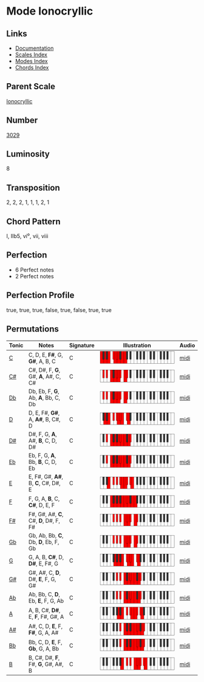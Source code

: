 # Mode Ionocryllic

## Links

- [Documentation](README.md)
- [Scales Index](Scales.md)
- [Modes Index](Modes.md)
- [Chords Index](Chords.md)

## Parent Scale

[Ionocryllic](ScaleIonocryllic.md)

## Number

[3029](https://ianring.com/musictheory/scales/3029)

## Luminosity

8

## Transposition

2, 2, 2, 1, 1, 1, 2, 1

## Chord Pattern

I, IIb5, vi⁰, vii, viii

## Perfection

- 6 Perfect notes
- 2 Perfect notes

## Perfection Profile

true, true, true, false, true, false, true, true

## Permutations

| Tonic | Notes | Signature | Illustration | Audio |
|-------|-------|-----------|--------------|-------|
| [C](ModeCNaturalIonocryllic.md) | C, D, E, **F#**, G, **G#**, A, B, C | C | ![CNaturalIonocryllic](ModeCNaturalIonocryllic.png) | [midi](https://github.com/edipermadi/music/blob/main/docs/ModeCNaturalIonocryllic.mid?raw=true) |
| [C#](ModeCSharpIonocryllic.md) | C#, D#, F, **G**, G#, **A**, A#, C, C# | C | ![CSharpIonocryllic](ModeCSharpIonocryllic.png) | [midi](https://github.com/edipermadi/music/blob/main/docs/ModeCSharpIonocryllic.mid?raw=true) |
| [Db](ModeDFlatIonocryllic.md) | Db, Eb, F, **G**, Ab, **A**, Bb, C, Db | C | ![DFlatIonocryllic](ModeDFlatIonocryllic.png) | [midi](https://github.com/edipermadi/music/blob/main/docs/ModeDFlatIonocryllic.mid?raw=true) |
| [D](ModeDNaturalIonocryllic.md) | D, E, F#, **G#**, A, **A#**, B, C#, D | C | ![DNaturalIonocryllic](ModeDNaturalIonocryllic.png) | [midi](https://github.com/edipermadi/music/blob/main/docs/ModeDNaturalIonocryllic.mid?raw=true) |
| [D#](ModeDSharpIonocryllic.md) | D#, F, G, **A**, A#, **B**, C, D, D# | C | ![DSharpIonocryllic](ModeDSharpIonocryllic.png) | [midi](https://github.com/edipermadi/music/blob/main/docs/ModeDSharpIonocryllic.mid?raw=true) |
| [Eb](ModeEFlatIonocryllic.md) | Eb, F, G, **A**, Bb, **B**, C, D, Eb | C | ![EFlatIonocryllic](ModeEFlatIonocryllic.png) | [midi](https://github.com/edipermadi/music/blob/main/docs/ModeEFlatIonocryllic.mid?raw=true) |
| [E](ModeENaturalIonocryllic.md) | E, F#, G#, **A#**, B, **C**, C#, D#, E | C | ![ENaturalIonocryllic](ModeENaturalIonocryllic.png) | [midi](https://github.com/edipermadi/music/blob/main/docs/ModeENaturalIonocryllic.mid?raw=true) |
| [F](ModeFNaturalIonocryllic.md) | F, G, A, **B**, C, **C#**, D, E, F | C | ![FNaturalIonocryllic](ModeFNaturalIonocryllic.png) | [midi](https://github.com/edipermadi/music/blob/main/docs/ModeFNaturalIonocryllic.mid?raw=true) |
| [F#](ModeFSharpIonocryllic.md) | F#, G#, A#, **C**, C#, **D**, D#, F, F# | C | ![FSharpIonocryllic](ModeFSharpIonocryllic.png) | [midi](https://github.com/edipermadi/music/blob/main/docs/ModeFSharpIonocryllic.mid?raw=true) |
| [Gb](ModeGFlatIonocryllic.md) | Gb, Ab, Bb, **C**, Db, **D**, Eb, F, Gb | C | ![GFlatIonocryllic](ModeGFlatIonocryllic.png) | [midi](https://github.com/edipermadi/music/blob/main/docs/ModeGFlatIonocryllic.mid?raw=true) |
| [G](ModeGNaturalIonocryllic.md) | G, A, B, **C#**, D, **D#**, E, F#, G | C | ![GNaturalIonocryllic](ModeGNaturalIonocryllic.png) | [midi](https://github.com/edipermadi/music/blob/main/docs/ModeGNaturalIonocryllic.mid?raw=true) |
| [G#](ModeGSharpIonocryllic.md) | G#, A#, C, **D**, D#, **E**, F, G, G# | C | ![GSharpIonocryllic](ModeGSharpIonocryllic.png) | [midi](https://github.com/edipermadi/music/blob/main/docs/ModeGSharpIonocryllic.mid?raw=true) |
| [Ab](ModeAFlatIonocryllic.md) | Ab, Bb, C, **D**, Eb, **E**, F, G, Ab | C | ![AFlatIonocryllic](ModeAFlatIonocryllic.png) | [midi](https://github.com/edipermadi/music/blob/main/docs/ModeAFlatIonocryllic.mid?raw=true) |
| [A](ModeANaturalIonocryllic.md) | A, B, C#, **D#**, E, **F**, F#, G#, A | C | ![ANaturalIonocryllic](ModeANaturalIonocryllic.png) | [midi](https://github.com/edipermadi/music/blob/main/docs/ModeANaturalIonocryllic.mid?raw=true) |
| [A#](ModeASharpIonocryllic.md) | A#, C, D, **E**, F, **F#**, G, A, A# | C | ![ASharpIonocryllic](ModeASharpIonocryllic.png) | [midi](https://github.com/edipermadi/music/blob/main/docs/ModeASharpIonocryllic.mid?raw=true) |
| [Bb](ModeBFlatIonocryllic.md) | Bb, C, D, **E**, F, **Gb**, G, A, Bb | C | ![BFlatIonocryllic](ModeBFlatIonocryllic.png) | [midi](https://github.com/edipermadi/music/blob/main/docs/ModeBFlatIonocryllic.mid?raw=true) |
| [B](ModeBNaturalIonocryllic.md) | B, C#, D#, **F**, F#, **G**, G#, A#, B | C | ![BNaturalIonocryllic](ModeBNaturalIonocryllic.png) | [midi](https://github.com/edipermadi/music/blob/main/docs/ModeBNaturalIonocryllic.mid?raw=true) |

